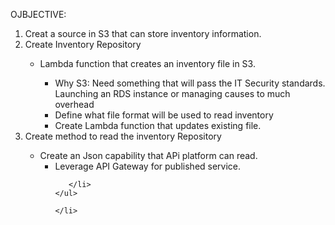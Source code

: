 OJBJECTIVE:

<ol>
<li> Creat a source in S3 that can store inventory information. </li>

<li> Create Inventory Repository</li>

  <ul>
    <li>Lambda function that creates an inventory file in S3.  </li>
    <ul>
        <li> Why S3:  Need something that will pass the IT Security standards.  Launching an RDS instance or managing causes to much overhead
        <li> Define what file format will be used to read inventory  </li>
    <li>Create Lambda function that updates existing file.  </li>
    </ul>
  </ul>

<li> Create method to read the inventory Repository </li>
<ul>
    <li> Create an Json capability that APi platform can read.
    <ul>
       <li> Leverage API Gateway for published service.

       </li>
    </ul>

    </li>
</ul>
</ol>
